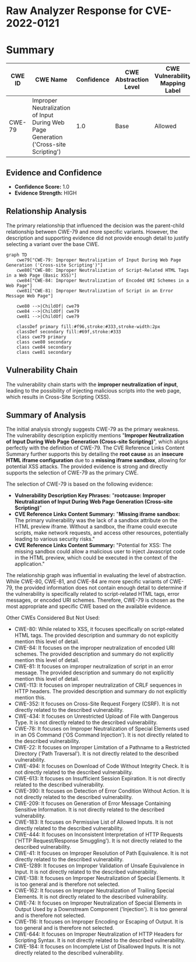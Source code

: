 # Raw Analyzer Response for CVE-2022-0121

# Summary
| CWE ID | CWE Name | Confidence | CWE Abstraction Level | CWE Vulnerability Mapping Label | CWE-Vulnerability Mapping Notes |
|---|---|---|---|---|---|
| CWE-79 | Improper Neutralization of Input During Web Page Generation ('Cross-site Scripting') | 1.0 | Base | Allowed | Primary CWE |

## Evidence and Confidence

*   **Confidence Score:** 1.0
*   **Evidence Strength:** HIGH

## Relationship Analysis
The primary relationship that influenced the decision was the parent-child relationship between CWE-79 and more specific variants. However, the description and supporting evidence did not provide enough detail to justify selecting a variant over the base CWE.

```mermaid
graph TD
    cwe79["CWE-79: Improper Neutralization of Input During Web Page Generation ('Cross-site Scripting')"]
    cwe80["CWE-80: Improper Neutralization of Script-Related HTML Tags in a Web Page (Basic XSS)"]
    cwe84["CWE-84: Improper Neutralization of Encoded URI Schemes in a Web Page"]
    cwe81["CWE-81: Improper Neutralization of Script in an Error Message Web Page"]

    cwe80 -->|ChildOf| cwe79
    cwe84 -->|ChildOf| cwe79
    cwe81 -->|ChildOf| cwe79

    classDef primary fill:#f96,stroke:#333,stroke-width:2px
    classDef secondary fill:#69f,stroke:#333
    class cwe79 primary
    class cwe80 secondary
    class cwe84 secondary
    class cwe81 secondary
```

## Vulnerability Chain
The vulnerability chain starts with the **improper neutralization of input**, leading to the possibility of injecting malicious scripts into the web page, which results in Cross-Site Scripting (XSS).

## Summary of Analysis
The initial analysis strongly suggests CWE-79 as the primary weakness. The vulnerability description explicitly mentions "**Improper Neutralization of Input During Web Page Generation (Cross-site Scripting)**", which aligns perfectly with the definition of CWE-79. The CVE Reference Links Content Summary further supports this by detailing the **root cause** as an **insecure HTML iframe configuration** due to a **missing iframe sandbox**, allowing for potential XSS attacks. The provided evidence is strong and directly supports the selection of CWE-79 as the primary CWE.

The selection of CWE-79 is based on the following evidence:

*   **Vulnerability Description Key Phrases:** "**rootcause:** **Improper Neutralization of Input During Web Page Generation (Cross-site Scripting)**"
*   **CVE Reference Links Content Summary:** "**Missing iframe sandbox:** The primary vulnerability was the lack of a sandbox attribute on the HTML preview iframe. Without a sandbox, the iframe could execute scripts, make network requests, and access other resources, potentially leading to various security risks."
*   **CVE Reference Links Content Summary:** "Potential for XSS: The missing sandbox could allow a malicious user to inject Javascript code in the HTML preview, which could be executed in the context of the application."

The relationship graph was influential in evaluating the level of abstraction. While CWE-80, CWE-81, and CWE-84 are more specific variants of CWE-79, the provided information does not contain enough detail to determine if the vulnerability is specifically related to script-related HTML tags, error messages, or encoded URI schemes. Therefore, CWE-79 is chosen as the most appropriate and specific CWE based on the available evidence.

Other CWEs Considered But Not Used:

*   CWE-80: While related to XSS, it focuses specifically on script-related HTML tags. The provided description and summary do not explicitly mention this level of detail.
*   CWE-84: It focuses on the improper neutralization of encoded URI schemes. The provided description and summary do not explicitly mention this level of detail.
*   CWE-81: It focuses on improper neutralization of script in an error message. The provided description and summary do not explicitly mention this level of detail.
*   CWE-113: It focuses on improper neutralization of CRLF sequences in HTTP headers. The provided description and summary do not explicitly mention this.
*   CWE-352: It focuses on Cross-Site Request Forgery (CSRF). It is not directly related to the described vulnerability.
*   CWE-434: It focuses on Unrestricted Upload of File with Dangerous Type. It is not directly related to the described vulnerability.
*   CWE-78: It focuses on Improper Neutralization of Special Elements used in an OS Command ('OS Command Injection'). It is not directly related to the described vulnerability.
*   CWE-22: It focuses on Improper Limitation of a Pathname to a Restricted Directory ('Path Traversal'). It is not directly related to the described vulnerability.
*   CWE-494: It focuses on Download of Code Without Integrity Check. It is not directly related to the described vulnerability.
*   CWE-613: It focuses on Insufficient Session Expiration. It is not directly related to the described vulnerability.
*   CWE-390: It focuses on Detection of Error Condition Without Action. It is not directly related to the described vulnerability.
*   CWE-209: It focuses on Generation of Error Message Containing Sensitive Information. It is not directly related to the described vulnerability.
*   CWE-183: It focuses on Permissive List of Allowed Inputs. It is not directly related to the described vulnerability.
*   CWE-444: It focuses on Inconsistent Interpretation of HTTP Requests ('HTTP Request/Response Smuggling'). It is not directly related to the described vulnerability.
*   CWE-41: It focuses on Improper Resolution of Path Equivalence. It is not directly related to the described vulnerability.
*   CWE-1289: It focuses on Improper Validation of Unsafe Equivalence in Input. It is not directly related to the described vulnerability.
*   CWE-138: It focuses on Improper Neutralization of Special Elements. It is too general and is therefore not selected.
*   CWE-162: It focuses on Improper Neutralization of Trailing Special Elements. It is not directly related to the described vulnerability.
*   CWE-74: It focuses on Improper Neutralization of Special Elements in Output Used by a Downstream Component ('Injection'). It is too general and is therefore not selected.
*   CWE-116: It focuses on Improper Encoding or Escaping of Output. It is too general and is therefore not selected.
*   CWE-644: It focuses on Improper Neutralization of HTTP Headers for Scripting Syntax. It is not directly related to the described vulnerability.
*   CWE-184: It focuses on Incomplete List of Disallowed Inputs. It is not directly related to the described vulnerability.
